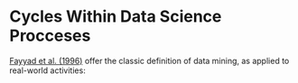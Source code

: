 # Cycles Within Data Science Procceses

[Fayyad et al. (1996)](bib.md#fayyad96) offer the classic definition of data mining, as applied to real-world activities:

